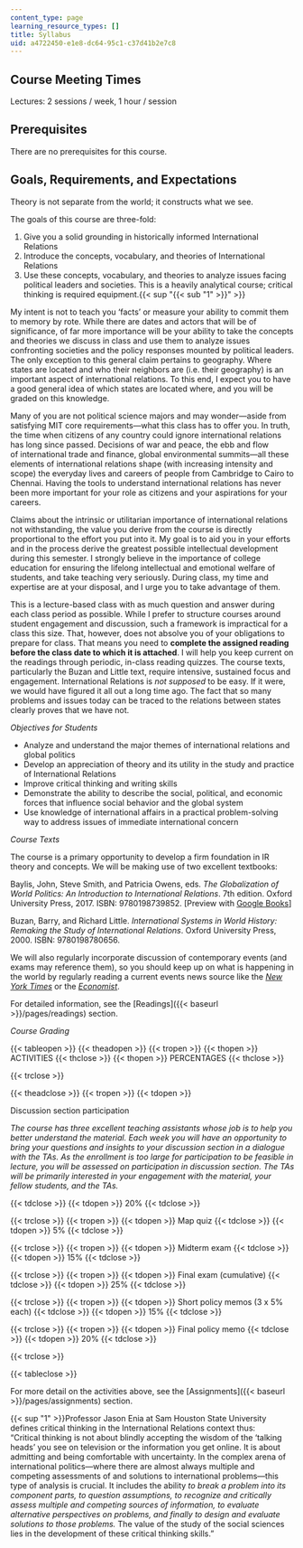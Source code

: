 ```yaml
---
content_type: page
learning_resource_types: []
title: Syllabus
uid: a4722450-e1e8-dc64-95c1-c37d41b2e7c8
---
```


Course Meeting Times 
---------------------

Lectures: 2 sessions / week, 1 hour / session

Prerequisites
-------------

There are no prerequisites for this course.

Goals, Requirements, and Expectations
-------------------------------------

Theory is not separate from the world; it constructs what we see.

The goals of this course are three-fold:

1.  Give you a solid grounding in historically informed International Relations
2.  Introduce the concepts, vocabulary, and theories of International Relations
3.  Use these concepts, vocabulary, and theories to analyze issues facing political leaders and societies. This is a heavily analytical course; critical thinking is required equipment.{{< sup "{{< sub \"1\" >}}" >}}

My intent is not to teach you ‘facts’ or measure your ability to commit them to memory by rote. While there are dates and actors that will be of significance, of far more importance will be your ability to take the concepts and theories we discuss in class and use them to analyze issues confronting societies and the policy responses mounted by political leaders. The only exception to this general claim pertains to geography. Where states are located and who their neighbors are (i.e. their geography) is an important aspect of international relations. To this end, I expect you to have a good general idea of which states are located where, and you will be graded on this knowledge.

Many of you are not political science majors and may wonder—aside from satisfying MIT core requirements—what this class has to offer you. In truth, the time when citizens of any country could ignore international relations has long since passed. Decisions of war and peace, the ebb and flow of international trade and finance, global environmental summits—all these elements of international relations shape (with increasing intensity and scope) the everyday lives and careers of people from Cambridge to Cairo to Chennai. Having the tools to understand international relations has never been more important for your role as citizens and your aspirations for your careers.

Claims about the intrinsic or utilitarian importance of international relations not withstanding, the value you derive from the course is directly proportional to the effort you put into it. My goal is to aid you in your efforts and in the process derive the greatest possible intellectual development during this semester. I strongly believe in the importance of college education for ensuring the lifelong intellectual and emotional welfare of students, and take teaching very seriously. During class, my time and expertise are at your disposal, and I urge you to take advantage of them.

This is a lecture-based class with as much question and answer during each class period as possible. While I prefer to structure courses around student engagement and discussion, such a framework is impractical for a class this size. That, however, does not absolve you of your obligations to prepare for class. That means you need to **complete the assigned reading before the class date to which it is attached**. I will help you keep current on the readings through periodic, in-class reading quizzes. The course texts, particularly the Buzan and Little text, require intensive, sustained focus and engagement. International Relations is _not supposed_ to be easy. If it were, we would have figured it all out a long time ago. The fact that so many problems and issues today can be traced to the relations between states clearly proves that we have not.

_Objectives for Students_

*   Analyze and understand the major themes of international relations and global politics
*   Develop an appreciation of theory and its utility in the study and practice of International Relations
*   Improve critical thinking and writing skills
*   Demonstrate the ability to describe the social, political, and economic forces that influence social behavior and the global system
*   Use knowledge of international affairs in a practical problem-solving way to address issues of immediate international concern

_Course Texts_

The course is a primary opportunity to develop a firm foundation in IR theory and concepts. We will be making use of two excellent textbooks:

Baylis, John, Steve Smith, and Patricia Owens, eds. _The Globalization of World Politics: An Introduction to International Relations_. 7th edition. Oxford University Press, 2017. ISBN: 9780198739852. \[Preview with [Google Books](https://books.google.com/books?id=FwyDDQAAQBAJ&pg=PAfrontcover#v=onepage&q&f=false)\]

Buzan, Barry, and Richard Little. _International Systems in World History: Remaking the Study of International Relations_. Oxford University Press, 2000. ISBN: 9780198780656. 

We will also regularly incorporate discussion of contemporary events (and exams may reference them), so you should keep up on what is happening in the world by regularly reading a current events news source like the _[New York Times](https://www.nytimes.com/)_ or the _[Economist](https://www.economist.com/)_.

For detailed information, see the [Readings]({{< baseurl >}}/pages/readings) section.

_Course Grading_

{{< tableopen >}}
{{< theadopen >}}
{{< tropen >}}
{{< thopen >}}
ACTIVITIES
{{< thclose >}}
{{< thopen >}}
PERCENTAGES
{{< thclose >}}

{{< trclose >}}

{{< theadclose >}}
{{< tropen >}}
{{< tdopen >}}


Discussion section participation

_The course has three excellent teaching assistants whose job is to help you better understand the material. Each week you will have an opportunity to bring your questions and insights to your discussion section in a dialogue with the TAs. As the enrollment is too large for participation to be feasible in lecture, you will be assessed on participation in discussion section. The TAs will be primarily interested in your engagement with the material, your fellow students, and the TAs._ 


{{< tdclose >}}
{{< tdopen >}}
20%
{{< tdclose >}}

{{< trclose >}}
{{< tropen >}}
{{< tdopen >}}
Map quiz
{{< tdclose >}}
{{< tdopen >}}
5%
{{< tdclose >}}

{{< trclose >}}
{{< tropen >}}
{{< tdopen >}}
Midterm exam
{{< tdclose >}}
{{< tdopen >}}
15%
{{< tdclose >}}

{{< trclose >}}
{{< tropen >}}
{{< tdopen >}}
Final exam (cumulative)
{{< tdclose >}}
{{< tdopen >}}
25%
{{< tdclose >}}

{{< trclose >}}
{{< tropen >}}
{{< tdopen >}}
Short policy memos (3 x 5% each)
{{< tdclose >}}
{{< tdopen >}}
15%
{{< tdclose >}}

{{< trclose >}}
{{< tropen >}}
{{< tdopen >}}
Final policy memo
{{< tdclose >}}
{{< tdopen >}}
20%
{{< tdclose >}}

{{< trclose >}}

{{< tableclose >}}

For more detail on the activities above, see the [Assignments]({{< baseurl >}}/pages/assignments) section.

{{< sup "1" >}}Professor Jason Enia at Sam Houston State University defines critical thinking in the International Relations context thus:  
“Critical thinking is not about blindly accepting the wisdom of the ‘talking heads’ you see on television or the information you get online. It is about admitting and being comfortable with uncertainty. In the complex arena of international politics—where there are almost always multiple and competing assessments of and solutions to international problems—this type of analysis is crucial. It includes the ability _to break a problem into its component parts, to question assumptions, to recognize and critically assess multiple and competing sources of information, to evaluate alternative perspectives on problems, and finally to design and evaluate solutions to those problems._ The value of the study of the social sciences lies in the development of these critical thinking skills.”